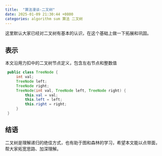 ```yaml
---
title:  "算法漫谈-二叉树"
date: 2025-01-09 21:30:44 +0800
categories: algorithm sum 算法 二叉树
---
```

这里默认大家已经对二叉树有基本的认识，在这个基础上做一下拓展和巩固。
## 表示
本文沿用力扣中的二叉树节点定义，包含左右节点和整数值
```java
 public class TreeNode {
     int val;
     TreeNode left;
     TreeNode right;
     TreeNode(int val, TreeNode left, TreeNode right) {
         this.val = val;
         this.left = left;
         this.right = right;
     }
 }
```


## 结语
二叉树是理解递归的绝佳方式，也有助于图和森林的学习，希望本文能以点带面，帮大家拓宽思路、加深理解。